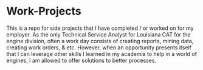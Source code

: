 # Work-Projects

This is a repo for side projects that I have completed / or worked on for my employer. As the only Technical Service Analyst for Louisiana CAT for the engine division, often a work day consists of creating reports, mining data, creating work orders, & etc. However, when an opportunity presents itself that I can leverage other skills I learned in my academia to help in a world of engines, I am allowed to offer solutions to better processes. 
